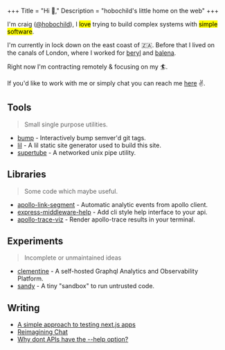 +++
Title = "Hi 👋,"
Description = "hobochild's little home on the web"
+++

I'm craig ([@hobochild](https://github.com/hobochild)), I <mark>love</mark> trying to build complex systems with <mark>simple software</mark>.

I'm currently in lock down on the east coast of 🇿🇦. Before that I lived on the canals of London, where I worked for [beryl](https://beryl.cc/) and [balena](https://balena.io/).

Right now I'm contracting remotely & focusing on my 🏄.

If you'd like to work with me or simply chat you can reach me [here](mailto:website@hobochild.com) ✌️.

## Tools

> Small single purpose utilities.

- [bump](https://github.com/hobochild/bump) - Interactively bump semver'd git tags.
- [lil](https://github.com/hobochild/lil) - A lil static site generator used to build this site.   
- [supertube](https://github.com/hobochild/supertube) - A networked unix pipe utility.

## Libraries

> Some code which maybe useful.

- [apollo-link-segment](https://github.com/hobochild/apollo-link-segment) - Automatic analytic events from apollo client. 
- [express-middleware-help](https://github.com/hobochild/express-help-middleware) - Add cli style help interface to your api. 
- [apollo-trace-viz](https://github.com/hobochild/apollo-trace-viz) - Render apollo-trace results in your terminal.

## Experiments

> Incomplete or unmaintained ideas 

- [clementine](https://github.com/hobochild/clementine) - A self-hosted Graphql Analytics and Observability Platform.
- [sandy](https://github.com/hobochild/sandy) - A tiny "sandbox" to run untrusted code.

## Writing

- [A simple approach to testing next.js apps](/posts/testing.html)
- [Reimagining Chat](/posts/chat.html)
- [Why dont APIs have the --help option?](/posts/help.html)
